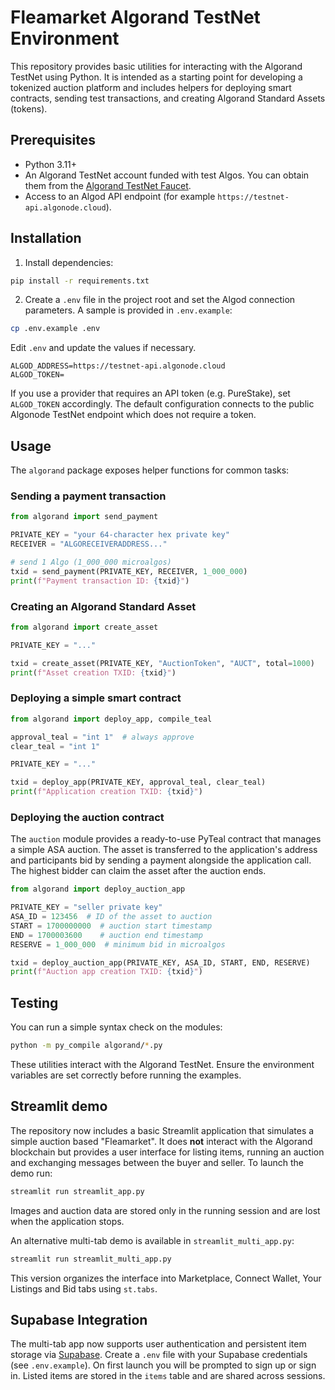 # Fleamarket Algorand TestNet Environment

This repository provides basic utilities for interacting with the Algorand
TestNet using Python. It is intended as a starting point for developing a
tokenized auction platform and includes helpers for deploying smart contracts,
sending test transactions, and creating Algorand Standard Assets (tokens).

## Prerequisites

* Python 3.11+
* An Algorand TestNet account funded with test Algos. You can obtain them from
the [Algorand TestNet Faucet](https://bank.testnet.algorand.network).
* Access to an Algod API endpoint (for example `https://testnet-api.algonode.cloud`).

## Installation

1. Install dependencies:

```bash
pip install -r requirements.txt
```

2. Create a `.env` file in the project root and set the Algod connection
   parameters. A sample is provided in `.env.example`:

```bash
cp .env.example .env
```

Edit `.env` and update the values if necessary.

```
ALGOD_ADDRESS=https://testnet-api.algonode.cloud
ALGOD_TOKEN=
```

If you use a provider that requires an API token (e.g. PureStake), set
`ALGOD_TOKEN` accordingly. The default configuration connects to the public
Algonode TestNet endpoint which does not require a token.

## Usage

The `algorand` package exposes helper functions for common tasks:

### Sending a payment transaction

```python
from algorand import send_payment

PRIVATE_KEY = "your 64-character hex private key"
RECEIVER = "ALGORECEIVERADDRESS..."

# send 1 Algo (1_000_000 microalgos)
txid = send_payment(PRIVATE_KEY, RECEIVER, 1_000_000)
print(f"Payment transaction ID: {txid}")
```

### Creating an Algorand Standard Asset

```python
from algorand import create_asset

PRIVATE_KEY = "..."

txid = create_asset(PRIVATE_KEY, "AuctionToken", "AUCT", total=1000)
print(f"Asset creation TXID: {txid}")
```

### Deploying a simple smart contract

```python
from algorand import deploy_app, compile_teal

approval_teal = "int 1"  # always approve
clear_teal = "int 1"

PRIVATE_KEY = "..."

txid = deploy_app(PRIVATE_KEY, approval_teal, clear_teal)
print(f"Application creation TXID: {txid}")
```

### Deploying the auction contract

The `auction` module provides a ready-to-use PyTeal contract that manages a
simple ASA auction. The asset is transferred to the application's address and
participants bid by sending a payment alongside the application call. The
highest bidder can claim the asset after the auction ends.

```python
from algorand import deploy_auction_app

PRIVATE_KEY = "seller private key"
ASA_ID = 123456  # ID of the asset to auction
START = 1700000000  # auction start timestamp
END = 1700003600    # auction end timestamp
RESERVE = 1_000_000  # minimum bid in microalgos

txid = deploy_auction_app(PRIVATE_KEY, ASA_ID, START, END, RESERVE)
print(f"Auction app creation TXID: {txid}")
```

## Testing

You can run a simple syntax check on the modules:

```bash
python -m py_compile algorand/*.py
```

These utilities interact with the Algorand TestNet. Ensure the environment
variables are set correctly before running the examples.

## Streamlit demo

The repository now includes a basic Streamlit application that simulates a
simple auction based "Fleamarket".  It does **not** interact with the Algorand
blockchain but provides a user interface for listing items, running an auction
and exchanging messages between the buyer and seller.  To launch the demo run:

```bash
streamlit run streamlit_app.py
```

Images and auction data are stored only in the running session and are lost when
the application stops.

An alternative multi-tab demo is available in `streamlit_multi_app.py`:

```bash
streamlit run streamlit_multi_app.py
```

This version organizes the interface into Marketplace, Connect Wallet, Your Listings
and Bid tabs using `st.tabs`.

## Supabase Integration

The multi-tab app now supports user authentication and persistent item storage
via [Supabase](https://supabase.com). Create a `.env` file with your Supabase
credentials (see `.env.example`). On first launch you will be prompted to sign up
or sign in. Listed items are stored in the `items` table and are shared across
sessions.
